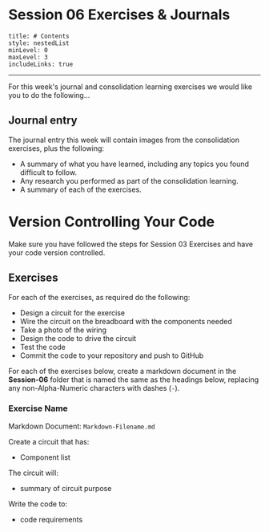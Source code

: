 # Session 06 Exercises & Journals 

```table-of-contents
title: # Contents
style: nestedList
minLevel: 0
maxLevel: 3
includeLinks: true
```

---


For this week's journal and consolidation learning exercises we would like you to do the following...

## Journal entry

The journal entry this week will contain images from the consolidation exercises, plus the following:

- A summary of what you have learned, including any topics you found difficult to follow.
- Any research you performed as part of the consolidation learning.
- A summary of each of the exercises.

# Version Controlling Your Code

Make sure you have followed the steps for Session 03 Exercises and have your code version controlled.

## Exercises

For each of the exercises, as required do the following:

- Design a circuit for the exercise
- Wire the circuit on the breadboard with the components needed
- Take a photo of the wiring
- Design the code to drive the circuit
- Test the code
- Commit the code to your repository and push to GitHub 

For each of the exercises below, create a markdown document in the **Session-06** folder that is named the same as the headings below, replacing any non-Alpha-Numeric characters with dashes (`-`).

### Exercise Name

Markdown Document: `Markdown-Filename.md`

Create a circuit that has:
- Component list

The circuit will:
- summary of circuit purpose

Write the code to:
- code requirements

